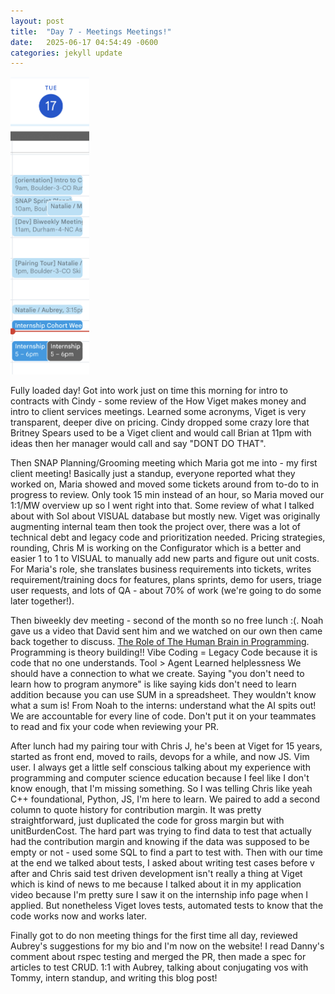 ```yaml
---
layout: post
title:  "Day 7 - Meetings Meetings!"
date:   2025-06-17 04:54:49 -0600
categories: jekyll update
---
```


<img src="/assets/images/day7_meetings.png"
 style="width:25%;" />

Fully loaded day! Got into work just on time this morning for intro to contracts with Cindy - some review of the How Viget makes money and intro to client services meetings. Learned some acronyms, Viget is very transparent, deeper dive on pricing. Cindy dropped some crazy lore that Britney Spears used to be a Viget client and would call Brian at 11pm with ideas then her manager would call and say "DONT DO THAT".

Then SNAP Planning/Grooming meeting which Maria got me into - my first client meeting! Basically just a standup, everyone reported what they worked on, Maria showed and moved some tickets around from to-do to in progress to review. Only took 15 min instead of an hour, so Maria moved our 1:1/MW overview up so I went right into that. Some review of what I talked about with Sol about VISUAL database but mostly new. Viget was originally augmenting internal team then took the project over, there was a lot of technical debt and legacy code and prioritization needed. Pricing strategies, rounding, Chris M is working on the Configurator which is a better and easier 1 to 1 to VISUAL to manually add new parts and figure out unit costs. For Maria's role, she translates business requirements into tickets, writes requirement/training docs for features, plans sprints, demo for users, triage user requests, and lots of QA - about 70% of work (we're going to do some later together!).

Then biweekly dev meeting - second of the month so no free lunch :(. Noah gave us a video that David sent him and we watched on our own then came back together to discuss.
[The Role of The Human Brain in Programming](https://youtu.be/1WC8dxMC4Xw?si=Vv9c3z_aBIYa2D4I).
Programming is theory building!!
Vibe Coding = Legacy Code because it is code that no one understands.
Tool > Agent
Learned helplessness
We should have a connection to what we create.
Saying "you don't need to learn how to program anymore" is like saying kids don't need to learn addition because you can use SUM in a spreadsheet. They wouldn't know what a sum is!
From Noah to the interns: understand what the AI spits out! We are accountable for every line of code. Don't put it on your teammates to read and fix your code when reviewing your PR.

After lunch had my pairing tour with Chris J, he's been at Viget for 15 years, started as front end, moved to rails, devops for a while, and now JS. Vim user. I always get a little self conscious talking about my experience with programming and computer science education because I feel like I don't know enough, that I'm missing something. So I was telling Chris like yeah C++ foundational, Python, JS, I'm here to learn. We paired to add a second column to quote history for contribution margin. It was pretty straightforward, just duplicated the code for gross margin but with unitBurdenCost. The hard part was trying to find data to test that actually had the contribution margin and knowing if the data was supposed to be empty or not - used some SQL to find a part to test with. Then with our time at the end we talked about tests, I asked about writing test cases before v after and Chris said test driven development isn't really a thing at Viget which is kind of news to me because I talked about it in my application video because I'm pretty sure I saw it on the internship info page when I applied. But nonetheless Viget loves tests, automated tests to know that the code works now and works later.

Finally got to do non meeting things for the first time all day, reviewed Aubrey's suggestions for my bio and I'm now on the website! I read Danny's comment about rspec testing and merged the PR, then made a spec for articles to test CRUD. 1:1 with Aubrey, talking about conjugating vos with Tommy, intern standup, and writing this blog post!